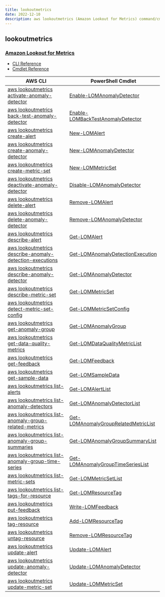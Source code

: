 ```yaml
---
title: lookoutmetrics
date: 2022-12-10
description: aws lookoutmetrics (Amazon Lookout for Metrics) command/cmdlet list.
---
```


## lookoutmetrics

### [Amazon Lookout for Metrics](https://aws.amazon.com/lookout-for-metrics/)

* [CLI Reference](https://docs.aws.amazon.com/cli/latest/reference/lookoutmetrics/index.html)
* [Cmdlet Reference](https://docs.aws.amazon.com/powershell/latest/reference/items/LookoutMetrics_cmdlets.html)

|AWS CLI|PowerShell Cmdlet|
|----|----|
|[aws lookoutmetrics activate-anomaly-detector](https://docs.aws.amazon.com/cli/latest/reference/lookoutmetrics/activate-anomaly-detector.html)|[Enable-LOMAnomalyDetector](https://docs.aws.amazon.com/powershell/latest/reference/items/Enable-LOMAnomalyDetector.html)|
|[aws lookoutmetrics back-test-anomaly-detector](https://docs.aws.amazon.com/cli/latest/reference/lookoutmetrics/back-test-anomaly-detector.html)|[Enable-LOMBackTestAnomalyDetector](https://docs.aws.amazon.com/powershell/latest/reference/items/Enable-LOMBackTestAnomalyDetector.html)|
|[aws lookoutmetrics create-alert](https://docs.aws.amazon.com/cli/latest/reference/lookoutmetrics/create-alert.html)|[New-LOMAlert](https://docs.aws.amazon.com/powershell/latest/reference/items/New-LOMAlert.html)|
|[aws lookoutmetrics create-anomaly-detector](https://docs.aws.amazon.com/cli/latest/reference/lookoutmetrics/create-anomaly-detector.html)|[New-LOMAnomalyDetector](https://docs.aws.amazon.com/powershell/latest/reference/items/New-LOMAnomalyDetector.html)|
|[aws lookoutmetrics create-metric-set](https://docs.aws.amazon.com/cli/latest/reference/lookoutmetrics/create-metric-set.html)|[New-LOMMetricSet](https://docs.aws.amazon.com/powershell/latest/reference/items/New-LOMMetricSet.html)|
|[aws lookoutmetrics deactivate-anomaly-detector](https://docs.aws.amazon.com/cli/latest/reference/lookoutmetrics/deactivate-anomaly-detector.html)|[Disable-LOMAnomalyDetector](https://docs.aws.amazon.com/powershell/latest/reference/items/Disable-LOMAnomalyDetector.html)|
|[aws lookoutmetrics delete-alert](https://docs.aws.amazon.com/cli/latest/reference/lookoutmetrics/delete-alert.html)|[Remove-LOMAlert](https://docs.aws.amazon.com/powershell/latest/reference/items/Remove-LOMAlert.html)|
|[aws lookoutmetrics delete-anomaly-detector](https://docs.aws.amazon.com/cli/latest/reference/lookoutmetrics/delete-anomaly-detector.html)|[Remove-LOMAnomalyDetector](https://docs.aws.amazon.com/powershell/latest/reference/items/Remove-LOMAnomalyDetector.html)|
|[aws lookoutmetrics describe-alert](https://docs.aws.amazon.com/cli/latest/reference/lookoutmetrics/describe-alert.html)|[Get-LOMAlert](https://docs.aws.amazon.com/powershell/latest/reference/items/Get-LOMAlert.html)|
|[aws lookoutmetrics describe-anomaly-detection-executions](https://docs.aws.amazon.com/cli/latest/reference/lookoutmetrics/describe-anomaly-detection-executions.html)|[Get-LOMAnomalyDetectionExecution](https://docs.aws.amazon.com/powershell/latest/reference/items/Get-LOMAnomalyDetectionExecution.html)|
|[aws lookoutmetrics describe-anomaly-detector](https://docs.aws.amazon.com/cli/latest/reference/lookoutmetrics/describe-anomaly-detector.html)|[Get-LOMAnomalyDetector](https://docs.aws.amazon.com/powershell/latest/reference/items/Get-LOMAnomalyDetector.html)|
|[aws lookoutmetrics describe-metric-set](https://docs.aws.amazon.com/cli/latest/reference/lookoutmetrics/describe-metric-set.html)|[Get-LOMMetricSet](https://docs.aws.amazon.com/powershell/latest/reference/items/Get-LOMMetricSet.html)|
|[aws lookoutmetrics detect-metric-set-config](https://docs.aws.amazon.com/cli/latest/reference/lookoutmetrics/detect-metric-set-config.html)|[Get-LOMMetricSetConfig](https://docs.aws.amazon.com/powershell/latest/reference/items/Get-LOMMetricSetConfig.html)|
|[aws lookoutmetrics get-anomaly-group](https://docs.aws.amazon.com/cli/latest/reference/lookoutmetrics/get-anomaly-group.html)|[Get-LOMAnomalyGroup](https://docs.aws.amazon.com/powershell/latest/reference/items/Get-LOMAnomalyGroup.html)|
|[aws lookoutmetrics get-data-quality-metrics](https://docs.aws.amazon.com/cli/latest/reference/lookoutmetrics/get-data-quality-metrics.html)|[Get-LOMDataQualityMetricList](https://docs.aws.amazon.com/powershell/latest/reference/items/Get-LOMDataQualityMetricList.html)|
|[aws lookoutmetrics get-feedback](https://docs.aws.amazon.com/cli/latest/reference/lookoutmetrics/get-feedback.html)|[Get-LOMFeedback](https://docs.aws.amazon.com/powershell/latest/reference/items/Get-LOMFeedback.html)|
|[aws lookoutmetrics get-sample-data](https://docs.aws.amazon.com/cli/latest/reference/lookoutmetrics/get-sample-data.html)|[Get-LOMSampleData](https://docs.aws.amazon.com/powershell/latest/reference/items/Get-LOMSampleData.html)|
|[aws lookoutmetrics list-alerts](https://docs.aws.amazon.com/cli/latest/reference/lookoutmetrics/list-alerts.html)|[Get-LOMAlertList](https://docs.aws.amazon.com/powershell/latest/reference/items/Get-LOMAlertList.html)|
|[aws lookoutmetrics list-anomaly-detectors](https://docs.aws.amazon.com/cli/latest/reference/lookoutmetrics/list-anomaly-detectors.html)|[Get-LOMAnomalyDetectorList](https://docs.aws.amazon.com/powershell/latest/reference/items/Get-LOMAnomalyDetectorList.html)|
|[aws lookoutmetrics list-anomaly-group-related-metrics](https://docs.aws.amazon.com/cli/latest/reference/lookoutmetrics/list-anomaly-group-related-metrics.html)|[Get-LOMAnomalyGroupRelatedMetricList](https://docs.aws.amazon.com/powershell/latest/reference/items/Get-LOMAnomalyGroupRelatedMetricList.html)|
|[aws lookoutmetrics list-anomaly-group-summaries](https://docs.aws.amazon.com/cli/latest/reference/lookoutmetrics/list-anomaly-group-summaries.html)|[Get-LOMAnomalyGroupSummaryList](https://docs.aws.amazon.com/powershell/latest/reference/items/Get-LOMAnomalyGroupSummaryList.html)|
|[aws lookoutmetrics list-anomaly-group-time-series](https://docs.aws.amazon.com/cli/latest/reference/lookoutmetrics/list-anomaly-group-time-series.html)|[Get-LOMAnomalyGroupTimeSeriesList](https://docs.aws.amazon.com/powershell/latest/reference/items/Get-LOMAnomalyGroupTimeSeriesList.html)|
|[aws lookoutmetrics list-metric-sets](https://docs.aws.amazon.com/cli/latest/reference/lookoutmetrics/list-metric-sets.html)|[Get-LOMMetricSetList](https://docs.aws.amazon.com/powershell/latest/reference/items/Get-LOMMetricSetList.html)|
|[aws lookoutmetrics list-tags-for-resource](https://docs.aws.amazon.com/cli/latest/reference/lookoutmetrics/list-tags-for-resource.html)|[Get-LOMResourceTag](https://docs.aws.amazon.com/powershell/latest/reference/items/Get-LOMResourceTag.html)|
|[aws lookoutmetrics put-feedback](https://docs.aws.amazon.com/cli/latest/reference/lookoutmetrics/put-feedback.html)|[Write-LOMFeedback](https://docs.aws.amazon.com/powershell/latest/reference/items/Write-LOMFeedback.html)|
|[aws lookoutmetrics tag-resource](https://docs.aws.amazon.com/cli/latest/reference/lookoutmetrics/tag-resource.html)|[Add-LOMResourceTag](https://docs.aws.amazon.com/powershell/latest/reference/items/Add-LOMResourceTag.html)|
|[aws lookoutmetrics untag-resource](https://docs.aws.amazon.com/cli/latest/reference/lookoutmetrics/untag-resource.html)|[Remove-LOMResourceTag](https://docs.aws.amazon.com/powershell/latest/reference/items/Remove-LOMResourceTag.html)|
|[aws lookoutmetrics update-alert](https://docs.aws.amazon.com/cli/latest/reference/lookoutmetrics/update-alert.html)|[Update-LOMAlert](https://docs.aws.amazon.com/powershell/latest/reference/items/Update-LOMAlert.html)|
|[aws lookoutmetrics update-anomaly-detector](https://docs.aws.amazon.com/cli/latest/reference/lookoutmetrics/update-anomaly-detector.html)|[Update-LOMAnomalyDetector](https://docs.aws.amazon.com/powershell/latest/reference/items/Update-LOMAnomalyDetector.html)|
|[aws lookoutmetrics update-metric-set](https://docs.aws.amazon.com/cli/latest/reference/lookoutmetrics/update-metric-set.html)|[Update-LOMMetricSet](https://docs.aws.amazon.com/powershell/latest/reference/items/Update-LOMMetricSet.html)|

